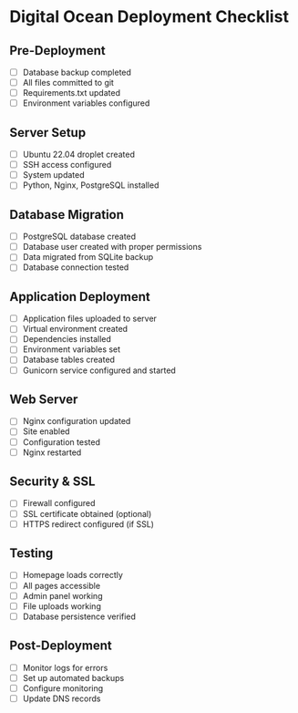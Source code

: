# Digital Ocean Deployment Checklist

## Pre-Deployment
- [ ] Database backup completed
- [ ] All files committed to git
- [ ] Requirements.txt updated
- [ ] Environment variables configured

## Server Setup
- [ ] Ubuntu 22.04 droplet created
- [ ] SSH access configured
- [ ] System updated
- [ ] Python, Nginx, PostgreSQL installed

## Database Migration
- [ ] PostgreSQL database created
- [ ] Database user created with proper permissions
- [ ] Data migrated from SQLite backup
- [ ] Database connection tested

## Application Deployment
- [ ] Application files uploaded to server
- [ ] Virtual environment created
- [ ] Dependencies installed
- [ ] Environment variables set
- [ ] Database tables created
- [ ] Gunicorn service configured and started

## Web Server
- [ ] Nginx configuration updated
- [ ] Site enabled
- [ ] Configuration tested
- [ ] Nginx restarted

## Security & SSL
- [ ] Firewall configured
- [ ] SSL certificate obtained (optional)
- [ ] HTTPS redirect configured (if SSL)

## Testing
- [ ] Homepage loads correctly
- [ ] All pages accessible
- [ ] Admin panel working
- [ ] File uploads working
- [ ] Database persistence verified

## Post-Deployment
- [ ] Monitor logs for errors
- [ ] Set up automated backups
- [ ] Configure monitoring
- [ ] Update DNS records
